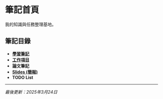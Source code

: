 # 筆記首頁

我的知識與任務整理基地。

## 筆記目錄
- **[學習筆記](./study_notes/README.md)**  
- **[工作項目](./projects/README.md)**  
- **論文筆記**  
- **[Slides (簡報)](./Slides/README.md)**  
- **TODO List**  

---
*最後更新：2025年3月24日*
